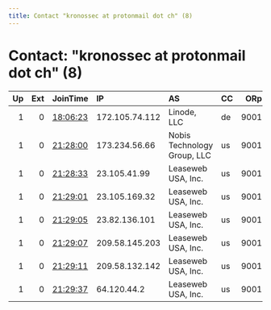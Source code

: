 ```yaml
---
title: Contact "kronossec at protonmail dot ch" (8)
---
```


# Contact: "kronossec at protonmail dot ch" (8)

|   Up |   Ext | JoinTime                                                                                            | IP             | AS                          | CC   |   ORp |   Dirp | OS    | Version   | Nickname           |   eFamMembers |
|-----:|------:|:----------------------------------------------------------------------------------------------------|:---------------|:----------------------------|:-----|------:|-------:|:------|:----------|:-------------------|--------------:|
|    1 |     0 | [18:06:23](https://metrics.torproject.org/rs.html#details/3BC752C8079A6BC291C7C2F5445AB6734A8739E3) | 172.105.74.112 | Linode, LLC                 | de   |  9001 |   9030 | Linux | 0.4.1.6   | 0fbc6adfe4b1ba9842 |             1 |
|    1 |     0 | [21:28:00](https://metrics.torproject.org/rs.html#details/BB72E16626AA27FD4FBF62A556CACC40D4A2563F) | 173.234.56.66  | Nobis Technology Group, LLC | us   |  9001 |   9030 | Linux | 0.4.1.6   | 28bee87529fd59a5d0 |             1 |
|    1 |     0 | [21:28:33](https://metrics.torproject.org/rs.html#details/BD909C209D3290D6CD2B5BB4DA24D66DDD1C6F60) | 23.105.41.99   | Leaseweb USA, Inc.          | us   |  9001 |   9030 | Linux | 0.4.1.6   | 0acf699b2c929b3b37 |             1 |
|    1 |     0 | [21:29:01](https://metrics.torproject.org/rs.html#details/29D4E8F36D2B8117D86E778E40A226CE12984DD3) | 23.105.169.32  | Leaseweb USA, Inc.          | us   |  9001 |   9030 | Linux | 0.4.1.6   | db778b97d25f3c3397 |             1 |
|    1 |     0 | [21:29:05](https://metrics.torproject.org/rs.html#details/9943A971FC28B6CC6EDF18D18B5EB38F5987C569) | 23.82.136.101  | Leaseweb USA, Inc.          | us   |  9001 |   9030 | Linux | 0.4.1.6   | f1e8cc74c5ec6e9a5b |             1 |
|    1 |     0 | [21:29:07](https://metrics.torproject.org/rs.html#details/E6CAC5065C4E730597C4A1BC183DC15F98B0AEE6) | 209.58.145.203 | Leaseweb USA, Inc.          | us   |  9001 |   9030 | Linux | 0.4.1.6   | 562d63c90dd4dbaf32 |             1 |
|    1 |     0 | [21:29:11](https://metrics.torproject.org/rs.html#details/34D5B34D4B5DE7C2DDA6C6D98322A3A3D550B04E) | 209.58.132.142 | Leaseweb USA, Inc.          | us   |  9001 |   9030 | Linux | 0.4.1.6   | 927113644f516e1055 |             1 |
|    1 |     0 | [21:29:37](https://metrics.torproject.org/rs.html#details/D87831C344D1A43A39C7644DB0DD757A937D3147) | 64.120.44.2    | Leaseweb USA, Inc.          | us   |  9001 |   9030 | Linux | 0.4.1.6   | 0899a6cc46046c5bd0 |             1 |
